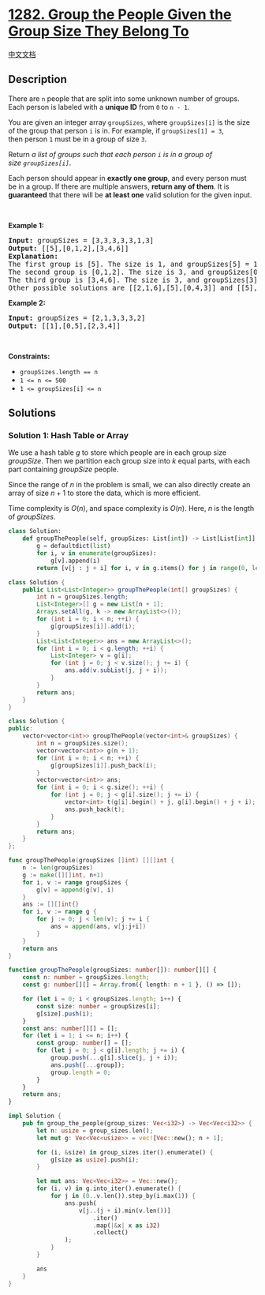 # [1282. Group the People Given the Group Size They Belong To](https://leetcode.com/problems/group-the-people-given-the-group-size-they-belong-to)

[中文文档](/solution/1200-1299/1282.Group%20the%20People%20Given%20the%20Group%20Size%20They%20Belong%20To/README.md)

<!-- tags:Array,Hash Table -->

## Description

<p>There are <code>n</code> people&nbsp;that are split into some unknown number of groups. Each person is labeled with a&nbsp;<strong>unique ID</strong>&nbsp;from&nbsp;<code>0</code>&nbsp;to&nbsp;<code>n - 1</code>.</p>

<p>You are given an integer array&nbsp;<code>groupSizes</code>, where <code>groupSizes[i]</code>&nbsp;is the size of the group that person&nbsp;<code>i</code>&nbsp;is in. For example, if&nbsp;<code>groupSizes[1] = 3</code>, then&nbsp;person&nbsp;<code>1</code>&nbsp;must be in a&nbsp;group of size&nbsp;<code>3</code>.</p>

<p>Return&nbsp;<em>a list of groups&nbsp;such that&nbsp;each person&nbsp;<code>i</code>&nbsp;is in a group of size&nbsp;<code>groupSizes[i]</code></em>.</p>

<p>Each person should&nbsp;appear in&nbsp;<strong>exactly one group</strong>,&nbsp;and every person must be in a group. If there are&nbsp;multiple answers, <strong>return any of them</strong>. It is <strong>guaranteed</strong> that there will be <strong>at least one</strong> valid solution for the given input.</p>

<p>&nbsp;</p>
<p><strong class="example">Example 1:</strong></p>

<pre>
<strong>Input:</strong> groupSizes = [3,3,3,3,3,1,3]
<strong>Output:</strong> [[5],[0,1,2],[3,4,6]]
<b>Explanation:</b> 
The first group is [5]. The size is 1, and groupSizes[5] = 1.
The second group is [0,1,2]. The size is 3, and groupSizes[0] = groupSizes[1] = groupSizes[2] = 3.
The third group is [3,4,6]. The size is 3, and groupSizes[3] = groupSizes[4] = groupSizes[6] = 3.
Other possible solutions are [[2,1,6],[5],[0,4,3]] and [[5],[0,6,2],[4,3,1]].
</pre>

<p><strong class="example">Example 2:</strong></p>

<pre>
<strong>Input:</strong> groupSizes = [2,1,3,3,3,2]
<strong>Output:</strong> [[1],[0,5],[2,3,4]]
</pre>

<p>&nbsp;</p>
<p><strong>Constraints:</strong></p>

<ul>
	<li><code>groupSizes.length == n</code></li>
	<li><code>1 &lt;= n&nbsp;&lt;= 500</code></li>
	<li><code>1 &lt;=&nbsp;groupSizes[i] &lt;= n</code></li>
</ul>

## Solutions

### Solution 1: Hash Table or Array

We use a hash table $g$ to store which people are in each group size $groupSize$. Then we partition each group size into $k$ equal parts, with each part containing $groupSize$ people.

Since the range of $n$ in the problem is small, we can also directly create an array of size $n+1$ to store the data, which is more efficient.

Time complexity is $O(n)$, and space complexity is $O(n)$. Here, $n$ is the length of $groupSizes$.

<!-- tabs:start -->

```python
class Solution:
    def groupThePeople(self, groupSizes: List[int]) -> List[List[int]]:
        g = defaultdict(list)
        for i, v in enumerate(groupSizes):
            g[v].append(i)
        return [v[j : j + i] for i, v in g.items() for j in range(0, len(v), i)]
```

```java
class Solution {
    public List<List<Integer>> groupThePeople(int[] groupSizes) {
        int n = groupSizes.length;
        List<Integer>[] g = new List[n + 1];
        Arrays.setAll(g, k -> new ArrayList<>());
        for (int i = 0; i < n; ++i) {
            g[groupSizes[i]].add(i);
        }
        List<List<Integer>> ans = new ArrayList<>();
        for (int i = 0; i < g.length; ++i) {
            List<Integer> v = g[i];
            for (int j = 0; j < v.size(); j += i) {
                ans.add(v.subList(j, j + i));
            }
        }
        return ans;
    }
}
```

```cpp
class Solution {
public:
    vector<vector<int>> groupThePeople(vector<int>& groupSizes) {
        int n = groupSizes.size();
        vector<vector<int>> g(n + 1);
        for (int i = 0; i < n; ++i) {
            g[groupSizes[i]].push_back(i);
        }
        vector<vector<int>> ans;
        for (int i = 0; i < g.size(); ++i) {
            for (int j = 0; j < g[i].size(); j += i) {
                vector<int> t(g[i].begin() + j, g[i].begin() + j + i);
                ans.push_back(t);
            }
        }
        return ans;
    }
};
```

```go
func groupThePeople(groupSizes []int) [][]int {
	n := len(groupSizes)
	g := make([][]int, n+1)
	for i, v := range groupSizes {
		g[v] = append(g[v], i)
	}
	ans := [][]int{}
	for i, v := range g {
		for j := 0; j < len(v); j += i {
			ans = append(ans, v[j:j+i])
		}
	}
	return ans
}
```

```ts
function groupThePeople(groupSizes: number[]): number[][] {
    const n: number = groupSizes.length;
    const g: number[][] = Array.from({ length: n + 1 }, () => []);

    for (let i = 0; i < groupSizes.length; i++) {
        const size: number = groupSizes[i];
        g[size].push(i);
    }
    const ans: number[][] = [];
    for (let i = 1; i <= n; i++) {
        const group: number[] = [];
        for (let j = 0; j < g[i].length; j += i) {
            group.push(...g[i].slice(j, j + i));
            ans.push([...group]);
            group.length = 0;
        }
    }
    return ans;
}
```

```rust
impl Solution {
    pub fn group_the_people(group_sizes: Vec<i32>) -> Vec<Vec<i32>> {
        let n: usize = group_sizes.len();
        let mut g: Vec<Vec<usize>> = vec![Vec::new(); n + 1];

        for (i, &size) in group_sizes.iter().enumerate() {
            g[size as usize].push(i);
        }

        let mut ans: Vec<Vec<i32>> = Vec::new();
        for (i, v) in g.into_iter().enumerate() {
            for j in (0..v.len()).step_by(i.max(1)) {
                ans.push(
                    v[j..(j + i).min(v.len())]
                        .iter()
                        .map(|&x| x as i32)
                        .collect()
                );
            }
        }

        ans
    }
}
```

<!-- tabs:end -->

<!-- end -->
